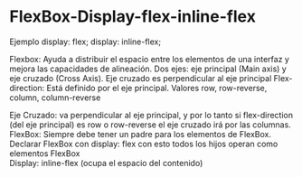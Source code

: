 # FlexBox-Display-flex-inline-flex
Ejemplo display: flex; display: inline-flex;

Flexbox: Ayuda a distribuir el espacio entre los elementos de una interfaz y mejora las capacidades de alineación. 
Dos ejes: eje principal (Main axis) y eje cruzado (Cross Axis). 
Eje cruzado es perpendicular al eje principal 
Flex-direction: Está definido por el eje principal. Valores row, row-reverse, column, column-reverse


Eje Cruzado: va perpendicular al eje principal, y por lo tanto si flex-direction (del eje principal) es row o row-reverse el eje cruzado irá por las columnas.
FlexBox: Siempre debe tener un padre para los elementos de FlexBox.
Declarar FlexBox con display: flex con esto todos los hijos operan como elementos FlexBox   
Display: inline-flex (ocupa el espacio del contenido)
